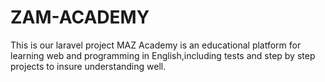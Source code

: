 # ZAM-ACADEMY
This is our laravel project
MAZ Academy is an educational platform for learning web and programming in English,including tests and step by step projects to insure understanding well.
